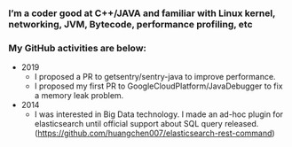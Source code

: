 ### I’m a coder good at C++/JAVA and familiar with Linux kernel, networking, JVM, Bytecode, performance profiling, etc

### My GitHub activities are below:

- 2019
  - I proposed a PR to getsentry/sentry-java to improve performance.
  - I proposed my first PR to GoogleCloudPlatform/JavaDebugger to fix a memory leak problem.
- 2014
  - I was interested in Big Data technology. I made an ad-hoc plugin for elasticsearch until official support about SQL query released. (https://github.com/huangchen007/elasticsearch-rest-command)
